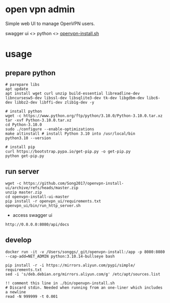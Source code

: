 # open vpn admin

Simple web UI to manage OpenVPN users.

swagger ui <> python <> [openvpn-install.sh](../openvpn-install.sh)

# usage
## prepare python
```
# parepare libs
apt update
apt install wget curl unzip build-essential libreadline-dev libncursesw5-dev libssl-dev libsqlite3-dev tk-dev libgdbm-dev libc6-dev libbz2-dev libffi-dev zlib1g-dev -y

# install python
wget -c https://www.python.org/ftp/python/3.10.0/Python-3.10.0.tar.xz
tar -xvf Python-3.10.0.tar.xz
cd Python-3.10.0
sudo ./configure --enable-optimizations
make altinstall # install Python 3.10 into /usr/local/bin
python3.10 --version

# install pip
curl https://bootstrap.pypa.io/get-pip.py -o get-pip.py 
python get-pip.py
```

## run server

```commandline
wget -c https://github.com/Song2017/openvpn-install-ui/archive/refs/heads/master.zip
unzip master.zip
cd openvpn-install-ui-master
pip install -r openvpn_ui/requirements.txt
openvpn_ui/bin/run_http_server.sh
```

- access swagger ui

```commandline
http://0.0.0.0:8080/api/docs
```

## develop

```commandline
docker run -it -v /Users/songgs/_git/openvpn-install:/app -p 8080:8080 --cap-add=NET_ADMIN python:3.10.14-bullseye bash

pip install -r -i https://mirrors.aliyun.com/pypi/simple/ requirements.txt
sed -i 's/deb.debian.org/mirrors.aliyun.com/g' /etc/apt/sources.list
```

```commandline
!! comment this line in ./bin/openvpn-install.sh
# Discard stdin. Needed when running from an one-liner which includes a newline
read -N 999999 -t 0.001
```